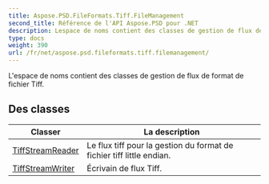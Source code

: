 ```yaml
---
title: Aspose.PSD.FileFormats.Tiff.FileManagement
second_title: Référence de l'API Aspose.PSD pour .NET
description: Lespace de noms contient des classes de gestion de flux de format de fichier Tiff.
type: docs
weight: 390
url: /fr/net/aspose.psd.fileformats.tiff.filemanagement/
---
```

L'espace de noms contient des classes de gestion de flux de format de fichier Tiff.

## Des classes

| Classer | La description |
| --- | --- |
| [TiffStreamReader](./tiffstreamreader/) | Le flux tiff pour la gestion du format de fichier tiff little endian. |
| [TiffStreamWriter](./tiffstreamwriter/) | Écrivain de flux Tiff. |


